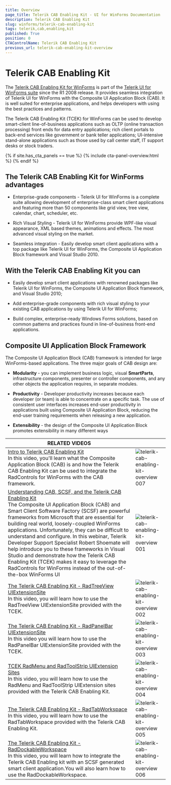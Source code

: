 ```yaml
---
title: Overview
page_title: Telerik CAB Enabling Kit - UI for WinForms Documentation
description: Telerik CAB Enabling Kit
slug: winforms/telerik-cab-enabling-kit
tags: telerik,cab,enabling,kit
published: True
position: 0
CTAControlName: Telerik CAB Enabling Kit
previous_url: telerik-cab-enabling-kit-overview
---
```


# Telerik CAB Enabling Kit


The [Telerik CAB Enabling Kit for WinForms](http://telerikcab.codeplex.com/) is part of the [Telerik UI for WinForms suite](http://www.telerik.com/products/winforms.aspx) since the R1 2008 release.  It provides seamless integration of Telerik UI for WinForms with the Composite UI Application Block (CAB). It is well suited for enterprise applications, and helps developers with using the best practices and patterns.
  
The Telerik CAB Enabling Kit (TCEK) for WinForms can be used to develop smart-client line-of-business applications such as OLTP (online transaction processing) front ends for data entry applications; rich client portals to back-end services like government or bank teller applications; UI-intensive stand-alone applications such as those used by call center staff, IT support desks or stock traders.
      
{% if site.has_cta_panels == true %}
{% include cta-panel-overview.html %}
{% endif %}
   

## The Telerik CAB Enabling Kit for WinForms advantages

* Enterprise-grade components - Telerik UI for WinForms is a complete suite allowing development of enterprise-class smart client applications and featuring more than 50 components like grid view, tree view, calendar, chart, scheduler, etc.
            

* Rich Visual Styling - Telerik UI for WinForms provide WPF-like visual appearance, XML based themes, animations and effects. The most advanced visual styling on the market.
            

* Seamless integration - Easily develop smart client applications with a  top package like Telerik UI for WinForms, the Composite UI Application Block framework and Visual Studio 2010.
            

## With the Telerik CAB Enabling Kit you can

* Easily develop smart client applications with renowned packages like Telerik UI for WinForms, the Composite UI Application Block framework, and Visual Studio 2010;
            

* Add enterprise-grade components with rich visual styling to your existing CAB applications by using Telerik UI for WinForms;
            

* Build complex, enterprise-ready Windows Forms solutions, based on common patterns and practices found in line-of-business front-end applications.
            

## Composite UI Application Block Framework

The Composite UI Application Block (CAB) framework is intended for large WinForms-based applications. The three major goals of CAB design are:
        

* __Modularity__ - you can implement business logic, visual __SmartParts__,  infrastructure components, presenter or controller components, and any other objects the application requires, in separate modules.
            

* __Productivity__ - Developer productivity increases  because each developer (or team) is able to concentrate on a specific task. The use of consistent user interfaces increases end-user productivity in applications built using Composite UI Application Block, reducing the end-user training requirements when releasing a new application.
            

* __Extensibility__ - the design of the Composite UI Application Block promotes extensibility in many different ways
            
| RELATED VIDEOS |  |
| ------ | ------ |
|[Intro to Telerik CAB Enabling Kit](http://tv.telerik.com/watch/winforms/cab/intro-telerik-cab-enabling-kit) <br>In this video, you'll learn what the Composite Application Block (CAB) is and how the Telerik CAB Enabling Kit can be used to integrate the RadControls for WinForms with the CAB framework.|![telerik-cab-enabling-kit-overview 007](images/telerik-cab-enabling-kit-overview007.png)|
|[Understanding CAB, SCSF, and the Telerik CAB Enabling Kit](http://tv.telerik.com/watch/winforms/webinar/understanding-cab-scsf-telerik-cab-enabling-kit)<br>The Composite UI Application Block (CAB) and Smart Client Software Factory (SCSF) are powerful frameworks from Microsoft that are essential for building real world, loosely-coupled WinForms applications. Unfortunately, they can be difficult to understand and configure. In this webinar, Telerik Developer Support Specialist Robert Shoemate will help introduce you to these frameworks in Visual Studio and demonstrate how the Telerik CAB Enabling Kit (TCEK) makes it easy to leverage the RadControls for WinForms instead of the out-of-the-box WinForms UI|![telerik-cab-enabling-kit-overview 001](images/telerik-cab-enabling-kit-overview001.png)|
|[The Telerik CAB Enabling Kit - RadTreeView UIExtensionSite](http://tv.telerik.com/watch/winforms/cab/the-telerik-cab-enabling-kit-radtreeview-uiextensionsite)<br>In this video, you will learn how to use the RadTreeView UIExtensionSite provided with the TCEK.|![telerik-cab-enabling-kit-overview 002](images/telerik-cab-enabling-kit-overview002.png)|
|[The Telerik CAB Enabling Kit - RadPanelBar UIExtensionSite](http://tv.telerik.com/watch/winforms/cab/the-telerik-cab-enabling-kit-radpanelbar-uiextensionsite)<br>In this video you will learn how to use the RadPanelBar UIExtensionSite provided with the TCEK.|![telerik-cab-enabling-kit-overview 003](images/telerik-cab-enabling-kit-overview003.png)|
|[TCEK RadMenu and RadToolStrip UIExtension Sites](http://tv.telerik.com/watch/winforms/cab/tcek-radmenu-radtoolstrip-uiextension-sites)<br>In this video, you will learn how to use the RadMenu and RadToolStrip UIExtension sites provided with the Telerik CAB Enabling Kit.|![telerik-cab-enabling-kit-overview 004](images/telerik-cab-enabling-kit-overview004.png)|
|[The Telerik CAB Enabling Kit - RadTabWorkspace](http://tv.telerik.com/watch/winforms/cab/the-telerik-cab-enabling-kit-radtabworkspace)<br>In this video, you will learn how to use the RadTabWorkspace provided with the Telerik CAB Enabling Kit.|![telerik-cab-enabling-kit-overview 005](images/telerik-cab-enabling-kit-overview005.png)|
|[The Telerik CAB Enabling Kit - RadDockableWorkspace](http://tv.telerik.com/watch/winforms/cab/the-telerik-cab-enabling-kit-raddockableworkspace)<br>In this video, you will learn how to integrate the Telerik CAB Enabling kit with an SCSF generated smart client application.You will also learn how to use the RadDockableWorkspace.|![telerik-cab-enabling-kit-overview 006](images/telerik-cab-enabling-kit-overview006.png)|
